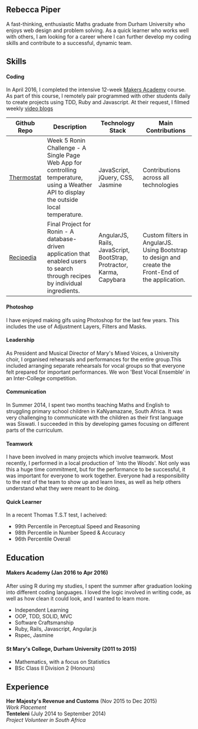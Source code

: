 ## Rebecca Piper

A fast-thinking, enthusiastic Maths graduate from Durham University who enjoys web design and problem solving. As a quick learner who works well with others, I am looking for a career where I can further develop my coding skills and contribute to a successful, dynamic team.

## Skills

#### Coding

In April 2016, I completed the intensive 12-week [Makers Academy](http://www.makersacademy.com/employers/) course. As part of this course, I remotely pair programmed with other students daily to create projects using TDD, Ruby and Javascript. At their request, I filmed weekly [video blogs](https://www.youtube.com/watch?v=Qfn40Pe3a50&index=2&list=PLc4BYny7PXeQLLdl_meucEyKl8K9sI0SV)

|**Github Repo** |**Description** | **Technology Stack** |**Main Contributions** |
|------------|--------------|------------|------------|
|[Thermostat](https://github.com/RPiper93/thermostat/tree/master) | Week 5 Ronin Challenge - A Single Page Web App for controlling temperature, using a Weather API to display the outside local temperature. |JavaScript, jQuery, CSS, Jasmine |Contributions across all technologies|
|[Recipedia](https://github.com/RPiper93/Recipes-project)|Final Project for Ronin - A database-driven application that enabled users to search through recipes by individual ingredients. | AngularJS, Rails, JavaScript, BootStrap, Protractor, Karma, Capybara|Custom filters in AngularJS. Using Bootstrap to design and create the Front-End of the application.|

#### Photoshop

I have enjoyed making gifs using Photoshop for the last few years. This includes the use of Adjustment Layers, Filters and Masks.

#### Leadership

As President and Musical Director of Mary's Mixed Voices, a University choir, I organised rehearsals and performances for the entire group.This included arranging separate rehearsals for vocal groups so that everyone felt prepared for important performances. We won 'Best Vocal Ensemble' in an Inter-College competition.

#### Communication

In Summer 2014, I spent two months teaching Maths and English to struggling primary school children in KaNyamazane, South Africa. It was very challenging to communicate with the children as their first language was Siswati. I succeeded in this by developing games focusing on different parts of the curriculum.

#### Teamwork

I have been involved in many projects which involve teamwork. Most recently, I performed in a local production of `Into the Woods'. Not only was this a huge time commitment, but for the performance to be successful, it was important for everyone to work together. Everyone had a responsibility to the rest of the team to show up and learn lines, as well as help others understand what they were meant to be doing.

#### Quick Learner

In a recent Thomas T.S.T test, I acheived:

- 99th Percentile in Perceptual Speed and Reasoning
- 98th Percentile in Number Speed & Accuracy
- 96th Percentile Overall

## Education

#### Makers Academy (Jan 2016 to Apr 2016)

After using R during my studies, I spent the summer after graduation looking into different coding languages. I loved the logic involved in writing code, as well as how clean it could look, and I wanted to learn more.

- Independent Learning
- OOP, TDD, SOLID, MVC
- Software Craftsmanship
- Ruby, Rails, Javascript, Angular.js
- Rspec, Jasmine

#### St Mary's College, Durham University (2011 to 2015)

- Mathematics, with a focus on Statistics
- BSc Class II Division 2 (Honours)

## Experience

**Her Majesty's Revenue and Customs** (Nov 2015 to Dec 2015)  
*Work Placement*  
**Tenteleni** (July 2014 to September 2014)  
*Project Volunteer in South Africa*  

